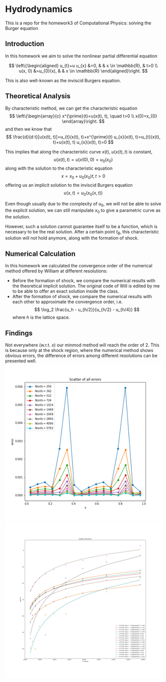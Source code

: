 # Hydrodynamics
This is a repo for the homework3 of Computational Physics: solving the Burger equation

## Introduction
In this homework we aim to solve the nonlinear partial differential equation

$$
\left\{\begin{aligned}
u_{t}+u u_{x} &=0, & & x \in \mathbb{R}, & t>0 \\
u(x, 0) &=u_{0}(x), & & x \in \mathbb{R}
\end{aligned}\right.
$$

This is also well-known as the inviscid Burgers equation. 

## Theoretical Analysis
By characteristic method, we can get the characteristic equation
$$
\left\{\begin{array}{c}
x^{\prime}(t)=u(x(t), t), \quad t>0 \\
x(0)=x_{0}
\end{array}\right.
$$
and then we know that 
$$
\frac{d}{d t}[u(x(t), t)]=u_{t}(x(t), t)+x^{\prime}(t) u_{x}(x(t), t)=u_{t}(x(t), t)+u(x(t), t) u_{x}(x(t), t)=0
$$

This implies that along the characteristic curve $x(t)$, $u(x(t), t)$ is constant,
$$
u(x(t), t)=u(x(0), 0)=u_{0}\left(x_{0}\right)
$$
along with the solution to the characteristic equation
$$
x=x_{0}+u_{0}\left(x_{0}\right) t, t>0
$$
offering us an implicit solution to the inviscid Burgers equation
$$
u(x, t)=u_{0}\left(x_{0}(x, t)\right)
$$

Even though usually due to the complexity of $u_0$, we will not be able to solve the explicit solution, we can still manipulate $x_0$ to give a parametric curve as the solution.

However, such a solution cannot guarantee itself to be a function, which is necessary to be the real solution.
After a certain point $t_B$, this characteristic solution will not hold anymore, along with the formation of shock.

## Numerical Calculation
In this homework we calculated the convergence order of the numerical method offered by William at different resolutions:
- Before the formation of shock, we compare the numerical results with the theoretical implicit solution. The original code of Will is edited by me to be able to offer an exact solution inside the class.
- After the formation of shock, we compare the numerical results with each other to approximate the convergence order, i.e.
$$ \log_2 \frac{u_h - u_{h/2}}{u_{h/2} - u_{h/4}} $$
where $h$ is the lattice space.

## Findings
Not everywhere (w.r.t. $x$) our minmod method will reach the order of 2.
This is because only at the shock region, where the numerical method shows obvious errors, the difference of errors among different resolutions can be presented well.
![alt text](allerrors.png "Title")
![alt text](pointwise.png "Title")

